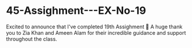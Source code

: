 # 45-Assighment---EX-No-19
Excited to announce that I've completed 19th Assighment 🎉 A huge thank you to Zia Khan and Ameen Alam for their incredible guidance and support throughout the class.
